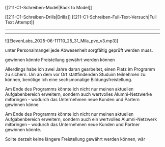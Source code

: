 [[211-C1-Schreiben-Model|Back to Model]]

[[211-C1-Schreiben-Drills|Drills]]
[[211-C1-Schreiben-Full-Text-Versuch|Full Text Attempt]]

----
---

![[ElevenLabs_2025-06-11T10_25_31_Mila_pvc_v3.mp3]]

unter Personalmangel 
jede Abwesenheit sorgfältig geprüft werden muss.

gewinnen könnte
Freistellung gewährt werden können 




Allerdings habe ich zwei Jahre daran gearbeitet, einen Platz im Programm zu sichern. Um an dem vor Ort stattfindenden Studuim teilnehmen zu können, benötige ich eine sechsmonatige Bildungsfreistellung.

Am Ende des Programms könnte ich nicht nur meinen aktuellen Aufgabenbereich erweitern, sondern auch wertvolles Alumni-Netzwerke mitbringen - wodurch das Unternehmen neue Kunden und Partern gewinnen könne

Am Ende des Programms könnte ich nicht nur meinen aktuellen Aufgabenbereich erweitern, sondern auch ein wertvolles Alumni-Netzwerk mitbringen – wodurch das Unternehmen neue Kunden und Partner gewinnen könnte.

Sollte derzeit keine längere Freistellung gewährt werden können, wär



